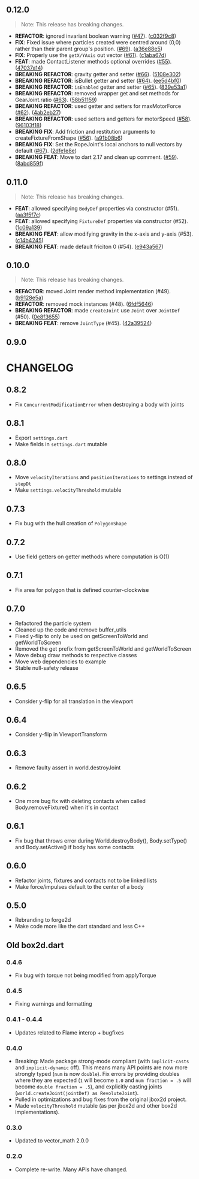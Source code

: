 ## 0.12.0

> Note: This release has breaking changes.

 - **REFACTOR**: ignored invariant boolean warning ([#47](https://github.com/flame-engine/forge2d/issues/47)). ([c032f9c8](https://github.com/flame-engine/forge2d/commit/c032f9c8b14521cf5fde87974696dd741a4cbb36))
 - **FIX**: Fixed issue where particles created were centred around (0,0) rather than their parent group's position. ([#69](https://github.com/flame-engine/forge2d/issues/69)). ([a36e88e5](https://github.com/flame-engine/forge2d/commit/a36e88e5d611c9b63ceb9aed7881e6f46e92a483))
 - **FIX**: Properly use the `getX/YAxis` out vector ([#61](https://github.com/flame-engine/forge2d/issues/61)). ([c1aba67d](https://github.com/flame-engine/forge2d/commit/c1aba67d950d38838155fba5abee8b2df477c7b8))
 - **FEAT**: made ContactListener methods optional overrides ([#55](https://github.com/flame-engine/forge2d/issues/55)). ([47037a14](https://github.com/flame-engine/forge2d/commit/47037a140d2c2dd3cfa64aeb7c9299a134afcb42))
 - **BREAKING** **REFACTOR**: gravity getter and setter ([#66](https://github.com/flame-engine/forge2d/issues/66)). ([5108e302](https://github.com/flame-engine/forge2d/commit/5108e30217a55bd04c2a63ea053975c42fef5ad6))
 - **BREAKING** **REFACTOR**: isBullet getter and setter ([#64](https://github.com/flame-engine/forge2d/issues/64)). ([ee5d4bf0](https://github.com/flame-engine/forge2d/commit/ee5d4bf056e566eae81324971e2306a5ed970f45))
 - **BREAKING** **REFACTOR**: `isEnabled` getter and setter ([#65](https://github.com/flame-engine/forge2d/issues/65)). ([839e53a1](https://github.com/flame-engine/forge2d/commit/839e53a1e73ceb4826cd774df89da7b22025652b))
 - **BREAKING** **REFACTOR**: removed wrapper get and set methods for GearJoint.ratio ([#63](https://github.com/flame-engine/forge2d/issues/63)). ([58b51159](https://github.com/flame-engine/forge2d/commit/58b511599f83ec767faf3913a12612872c961c0f))
 - **BREAKING** **REFACTOR**: used getter and setters for maxMotorForce ([#62](https://github.com/flame-engine/forge2d/issues/62)). ([4ab2eb27](https://github.com/flame-engine/forge2d/commit/4ab2eb2738e2be62f0ee411a51742c5ce65686b3))
 - **BREAKING** **REFACTOR**: used setters and getters for motorSpeed ([#58](https://github.com/flame-engine/forge2d/issues/58)). ([96103f18](https://github.com/flame-engine/forge2d/commit/96103f180df30d17b3ab3c9309927e35df67bb96))
 - **BREAKING** **FIX**: Add friction and restitution arguments to createFixtureFromShape ([#56](https://github.com/flame-engine/forge2d/issues/56)). ([a91b08b6](https://github.com/flame-engine/forge2d/commit/a91b08b6e7d6083eedf270a1c0d77a29b75c9263))
 - **BREAKING** **FIX**: Set the RopeJoint's local anchors to null vectors by default ([#67](https://github.com/flame-engine/forge2d/issues/67)). ([2dfe1e8e](https://github.com/flame-engine/forge2d/commit/2dfe1e8e82a25b5dd352638fcc7d284190cd25d1))
 - **BREAKING** **FEAT**: Move to dart 2.17 and clean up comment. ([#59](https://github.com/flame-engine/forge2d/issues/59)). ([8abd859f](https://github.com/flame-engine/forge2d/commit/8abd859fc7b0fe721e8941cdc1f2dcd1ba60204f))

## 0.11.0

> Note: This release has breaking changes.

 - **FEAT**: allowed specifying `BodyDef` properties via constructor (#51). ([aa3f5f7c](https://github.com/flame-engine/forge2d/commit/aa3f5f7cd604f1c7e3a8d90622dea812e3c63566))
 - **FEAT**: allowed specifying `FixtureDef` properties via constructor (#52). ([1c09a139](https://github.com/flame-engine/forge2d/commit/1c09a1395deb97b53638791238ab094870a201b8))
 - **BREAKING** **FEAT**: allow modifying gravity in the x-axis and y-axis (#53). ([c14b4245](https://github.com/flame-engine/forge2d/commit/c14b4245bd86f78418eb38a20ba0f0a62061af4f))
 - **BREAKING** **FEAT**: made default friciton 0 (#54). ([e943a567](https://github.com/flame-engine/forge2d/commit/e943a567483510dcebd08bc8e5d4b53366670c67))

## 0.10.0

> Note: This release has breaking changes.

 - **REFACTOR**: moved Joint render method implementation (#49). ([b9128e5a](https://github.com/flame-engine/forge2d/commit/b9128e5a589140b596cf377faeaaf1140ada3c9e))
 - **REFACTOR**: removed mock instances (#48). ([6fdf5646](https://github.com/flame-engine/forge2d/commit/6fdf5646a36b2749481269bfc56a0b88f35516c3))
 - **BREAKING** **REFACTOR**: made `createJoint` use `Joint` over `JointDef` (#50). ([0e8f3655](https://github.com/flame-engine/forge2d/commit/0e8f3655b75d1c7c516b0ac79c7b6bde54fd3fcf))
 - **BREAKING** **FEAT**: remove `JointType` (#45). ([42a39524](https://github.com/flame-engine/forge2d/commit/42a395241bb9c70932a1bbf6e84f936b52965d35))

## 0.9.0

# CHANGELOG

## 0.8.2
 - Fix `ConcurrentModificationError` when destroying a body with joints

## 0.8.1
 - Export `settings.dart`
 - Make fields in `settings.dart` mutable

## 0.8.0
 - Move `velocityIterations` and `positionIterations` to settings instead of `stepDt`
 - Make `settings.velocityThreshold` mutable

## 0.7.3
 - Fix bug with the hull creation of `PolygonShape`

## 0.7.2
 - Use field getters on getter methods where computation is O(1)

## 0.7.1
 - Fix area for polygon that is defined counter-clockwise

## 0.7.0
 - Refactored the particle system
 - Cleaned up the code and remove buffer_utils
 - Fixed y-flip to only be used on getScreenToWorld and getWorldToScreen
 - Removed the get prefix from getScreenToWorld and getWorldToScreen
 - Move debug draw methods to respective classes
 - Move web dependencies to example
 - Stable null-safety release

## 0.6.5
 - Consider y-flip for all translation in the viewport
 
## 0.6.4
 - Consider y-flip in ViewportTransform

## 0.6.3
 - Remove faulty assert in world.destroyJoint

## 0.6.2
 - One more bug fix with deleting contacts when called Body.removeFixture() when it's in contact

## 0.6.1
 - Fix bug that throws error during World.destroyBody(), Body.setType() and Body.setActive() if body has some contacts

## 0.6.0
 - Refactor joints, fixtures and contacts not to be linked lists
 - Make force/impulses default to the center of a body

## 0.5.0
 - Rebranding to forge2d
 - Make code more like the dart standard and less C++

## Old box2d.dart

### 0.4.6
* Fix bug with torque not being modified from applyTorque

### 0.4.5
* Fixing warnings and formatting

### 0.4.1 - 0.4.4
* Updates related to Flame interop + bugfixes

### 0.4.0

* Breaking: Made package strong-mode compliant 
  (with `implicit-casts` and `implicit-dynamic` off). This means many API points
  are now more strongly typed (`num` is now `double`). Fix errors by providing
  doubles where they are expected (`1` will become `1.0` and 
  `num fraction = .5` will become `double fraction = .5`), and explicitly 
  casting joints (`world.createJoint(jointDef) as RevoluteJoint`).
* Pulled in optimizations and bug fixes from the original jbox2d project.
* Made `velocityThreshold` mutable (as per jbox2d and other box2d 
  implementations).

### 0.3.0

* Updated to vector\_math 2.0.0

### 0.2.0

* Complete re-write. Many APIs have changed.
